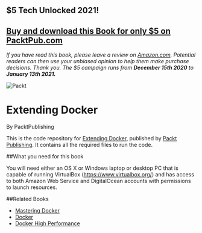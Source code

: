 ## $5 Tech Unlocked 2021!
[Buy and download this Book for only $5 on PacktPub.com](https://www.packtpub.com/product/extending-docker/9781786463142)
-----
*If you have read this book, please leave a review on [Amazon.com](https://www.amazon.com/gp/product/1786463148).     Potential readers can then use your unbiased opinion to help them make purchase decisions. Thank you. The $5 campaign         runs from __December 15th 2020__ to __January 13th 2021.__*


![Packt](https://media.glassdoor.com/sql/438946/packt-squarelogo-1474954463150.png)
# Extending Docker
By PacktPublishing

This is the code repository for [Extending Docker](https://www.packtpub.com/networking-and-servers/extending-docker?utm_source=GitHub&utm_medium=Repository&utm_campaign=9781786463142), published by [Packt Publishing](https://www.packtpub.com/). It contains all the required files to run the code.


##What you need for this book

You will need either an OS X or Windows laptop or desktop PC that is capable of 
running VirtualBox (https://www.virtualbox.org/) and has access to both Amazon 
Web Service and DigitalOcean accounts with permissions to launch resources.


##Related Books

* [Mastering Docker](https://www.packtpub.com/virtualization-and-cloud/mastering-docker?utm_source=GitHub&utm_medium=Repository&utm_campaign=9781785287039)
* [Docker](https://www.packtpub.com/virtualization-and-cloud/docker?utm_source=GitHub&utm_medium=Repository&utm_campaign=9781786465931)
* [Docker High Performance](https://www.packtpub.com/networking-and-servers/docker-high-performance?utm_source=GitHub&utm_medium=Repository&utm_campaign=9781785886805)

